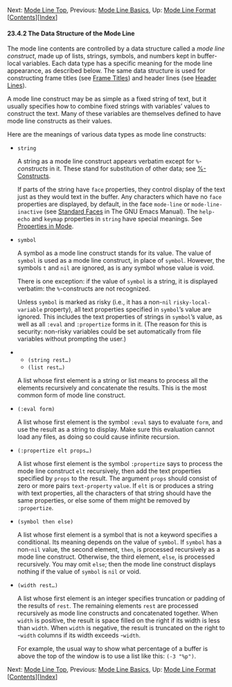 

Next: [Mode Line Top](Mode-Line-Top.html), Previous: [Mode Line Basics](Mode-Line-Basics.html), Up: [Mode Line Format](Mode-Line-Format.html)   \[[Contents](index.html#SEC_Contents "Table of contents")]\[[Index](Index.html "Index")]

#### 23.4.2 The Data Structure of the Mode Line

The mode line contents are controlled by a data structure called a *mode line construct*, made up of lists, strings, symbols, and numbers kept in buffer-local variables. Each data type has a specific meaning for the mode line appearance, as described below. The same data structure is used for constructing frame titles (see [Frame Titles](Frame-Titles.html)) and header lines (see [Header Lines](Header-Lines.html)).

A mode line construct may be as simple as a fixed string of text, but it usually specifies how to combine fixed strings with variables’ values to construct the text. Many of these variables are themselves defined to have mode line constructs as their values.

Here are the meanings of various data types as mode line constructs:

*   `string`

    A string as a mode line construct appears verbatim except for *`%`-constructs* in it. These stand for substitution of other data; see [%-Constructs](_0025_002dConstructs.html).

    If parts of the string have `face` properties, they control display of the text just as they would text in the buffer. Any characters which have no `face` properties are displayed, by default, in the face `mode-line` or `mode-line-inactive` (see [Standard Faces](https://www.gnu.org/software/emacs/manual/html_node/emacs/Standard-Faces.html#Standard-Faces) in The GNU Emacs Manual). The `help-echo` and `keymap` properties in `string` have special meanings. See [Properties in Mode](Properties-in-Mode.html).

*   `symbol`

    A symbol as a mode line construct stands for its value. The value of `symbol` is used as a mode line construct, in place of `symbol`. However, the symbols `t` and `nil` are ignored, as is any symbol whose value is void.

    There is one exception: if the value of `symbol` is a string, it is displayed verbatim: the `%`-constructs are not recognized.

    Unless `symbol` is marked as risky (i.e., it has a non-`nil` `risky-local-variable` property), all text properties specified in `symbol`’s value are ignored. This includes the text properties of strings in `symbol`’s value, as well as all `:eval` and `:propertize` forms in it. (The reason for this is security: non-risky variables could be set automatically from file variables without prompting the user.)

*   *   `(string rest…)`
    *   `(list rest…)`

    A list whose first element is a string or list means to process all the elements recursively and concatenate the results. This is the most common form of mode line construct.

*   `(:eval form)`

    A list whose first element is the symbol `:eval` says to evaluate `form`, and use the result as a string to display. Make sure this evaluation cannot load any files, as doing so could cause infinite recursion.

*   `(:propertize elt props…)`

    A list whose first element is the symbol `:propertize` says to process the mode line construct `elt` recursively, then add the text properties specified by `props` to the result. The argument `props` should consist of zero or more pairs `text-property` `value`. If `elt` is or produces a string with text properties, all the characters of that string should have the same properties, or else some of them might be removed by `:propertize`.

*   `(symbol then else)`

    A list whose first element is a symbol that is not a keyword specifies a conditional. Its meaning depends on the value of `symbol`. If `symbol` has a non-`nil` value, the second element, `then`, is processed recursively as a mode line construct. Otherwise, the third element, `else`, is processed recursively. You may omit `else`; then the mode line construct displays nothing if the value of `symbol` is `nil` or void.

*   `(width rest…)`

    A list whose first element is an integer specifies truncation or padding of the results of `rest`. The remaining elements `rest` are processed recursively as mode line constructs and concatenated together. When `width` is positive, the result is space filled on the right if its width is less than `width`. When `width` is negative, the result is truncated on the right to -`width` columns if its width exceeds -`width`.

    For example, the usual way to show what percentage of a buffer is above the top of the window is to use a list like this: `(-3 "%p")`.

Next: [Mode Line Top](Mode-Line-Top.html), Previous: [Mode Line Basics](Mode-Line-Basics.html), Up: [Mode Line Format](Mode-Line-Format.html)   \[[Contents](index.html#SEC_Contents "Table of contents")]\[[Index](Index.html "Index")]
